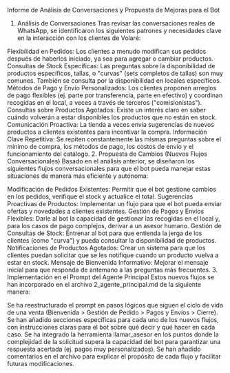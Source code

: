 Informe de Análisis de Conversaciones y Propuesta de Mejoras para el Bot
1. Análisis de Conversaciones
Tras revisar las conversaciones reales de WhatsApp, se identificaron los siguientes patrones y necesidades clave en la interacción con los clientes de Volaré:

Flexibilidad en Pedidos: Los clientes a menudo modifican sus pedidos después de haberlos iniciado, ya sea para agregar o cambiar productos.
Consultas de Stock Específicas: Las preguntas sobre la disponibilidad de productos específicos, tallas, o "curvas" (sets completos de tallas) son muy comunes. También se consulta por la disponibilidad en locales específicos.
Métodos de Pago y Envío Personalizados: Los clientes proponen arreglos de pago flexibles (ej. parte por transferencia, parte en efectivo) y coordinan recogidas en el local, a veces a través de terceros ("comisionistas").
Consultas sobre Productos Agotados: Existe un interés claro en saber cuándo volverán a estar disponibles los productos que no están en stock.
Comunicación Proactiva: La tienda a veces envía sugerencias de nuevos productos a clientes existentes para incentivar la compra.
Información Clave Repetitiva: Se repiten constantemente las mismas preguntas sobre el mínimo de compra, los métodos de pago, los costos de envío y el funcionamiento del catálogo.
2. Propuesta de Cambios (Nuevos Flujos Conversacionales)
Basado en el análisis anterior, se diseñaron los siguientes flujos conversacionales para que el bot pueda manejar estas situaciones de manera más eficiente y autónoma:

Modificación de Pedidos Existentes: Permitir que el bot gestione cambios en los pedidos, verifique el stock y actualice el total.
Sugerencias Proactivas de Productos: Implementar un flujo para que el bot pueda enviar ofertas y novedades a clientes existentes.
Gestión de Pagos y Envíos Flexibles: Darle al bot la capacidad de gestionar las recogidas en el local y, para los casos de pago complejos, derivar a un asesor humano.
Gestión de Consultas de Stock: Entrenar al bot para que entienda la jerga de los clientes (como "curva") y pueda consultar la disponibilidad de productos.
Notificaciones de Productos Agotados: Crear un sistema para que los clientes puedan solicitar que se les notifique cuando un producto vuelva a estar en stock.
Mensaje de Bienvenida Informativo: Mejorar el mensaje inicial para que responda de antemano a las preguntas más frecuentes.
3. Implementación en el Prompt del Agente Principal
Estos nuevos flujos se han incorporado en el archivo 2_agente_principal.md de la siguiente manera:

Se ha reestructurado el prompt en pasos lógicos que siguen el ciclo de vida de una venta (Bienvenida > Gestión de Pedido > Pagos y Envíos > Cierre).
Se han añadido secciones específicas para cada uno de los nuevos flujos, con instrucciones claras para el bot sobre qué decir y qué hacer en cada caso.
Se ha integrado la herramienta llamar_asesor en los puntos donde la complejidad de la solicitud supera la capacidad del bot para garantizar una respuesta acertada (ej. pagos muy personalizados).
Se han añadido comentarios en el archivo para explicar el propósito de cada flujo y facilitar futuras modificaciones.